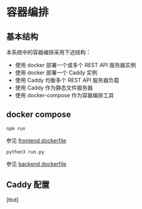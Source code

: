 # 容器编排
## 基本结构
本系统中的容器编排采用下述结构：
- 使用 docker 部署一个或多个 REST API 服务器实例
- 使用 docker 部署一个 Caddy 实例
- 使用 Caddy 均衡多个 REST API 服务器负载
- 使用 Caddy 作为静态文件服务器
- 使用 docker-compose 作为容器编排工具

## docker compose
```
npm run
```
参见 [frontend dockerfile](https://github.com/2019-system-analysis-team/Hands-On-Money/blob/dev-fend/fend/Dockerfile)

```
python3 run.py
```
参见 [backend dockerfile](https://github.com/2019-system-analysis-team/Hands-On-Money/blob/dev-bend/bend/Dockerfile)


## Caddy 配置
[tbd]